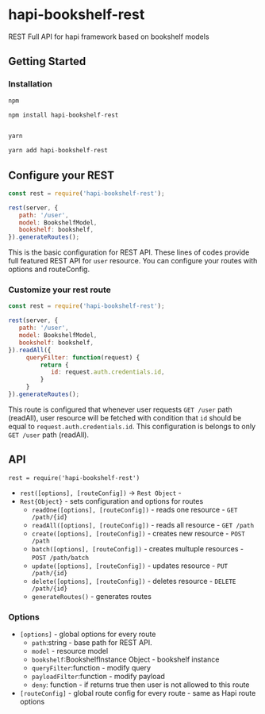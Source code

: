 # hapi-bookshelf-rest
REST Full API for hapi framework based on bookshelf models


## Getting Started


### Installation
```javascript
npm

npm install hapi-bookshelf-rest


yarn

yarn add hapi-bookshelf-rest
```


## Configure your REST
```javascript
const rest = require('hapi-bookshelf-rest');

rest(server, {
   path: '/user',
   model: BookshelfModel,
   bookshelf: bookshelf,
}).generateRoutes();
```

This is the basic configuration for REST API. These lines of codes provide full featured REST API for `user` resource. You can configure your routes with options and routeConfig.

### Customize your rest route

```javascript
const rest = require('hapi-bookshelf-rest');

rest(server, {
   path: '/user',
   model: BookshelfModel,
   bookshelf: bookshelf,
}).readAll({
     queryFilter: function(request) {
         return {
            id: request.auth.credentials.id,
         }
     }
}).generateRoutes();
```

This route is configured that whenever user requests `GET /user` path (readAll), user resource will be fetched with condition that `id` should be equal to `request.auth.credentials.id`.
This configuration is belongs to only `GET /user` path (readAll).


## API

`rest = require('hapi-bookshelf-rest')`

* `rest([options], [routeConfig])` -> `Rest Object` - 
* `Rest{Object}` -  sets configuration and options for routes
   * `readOne([options], [routeConfig])` - reads one resource - `GET /path/{id}` 
   * `readAll([options], [routeConfig])` -  reads all resource - `GET /path` 
   * `create([options], [routeConfig])` - creates new resource - `POST /path` 
   * `batch([options], [routeConfig])` -  creates multuple resources - `POST /path/batch` 
   * `update([options], [routeConfig])` - updates resource - `PUT /path/{id}` 
   * `delete([options], [routeConfig])` - deletes resource - `DELETE /path/{id}` 
   * `generateRoutes()` - generates routes

### Options

* `[options]` - global options for every route
   * `path`:string - base path for REST API.
   * `model` - resource model
   * `bookshelf`:BookshelfInstance Object - bookshelf instance
   * `queryFilter`:function - modify query
   * `payloadFilter`:function - modify payload
   * `deny`: function - if returns true then user is not allowed to this route
* `[routeConfig]` - global route config for every route - same as Hapi route options
   
